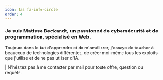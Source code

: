 ```yaml
---
icon: fas fa-info-circle
order: 4
---
```


### Je suis Matisse Beckandt, un passionné de cybersécurité et de programmation, spécialisé en Web.
Toujours dans le but d'apprendre et de m'améliorer, j'essaye de toucher à beaucoup de technologies différentes, de créer moi-même tous les exploits que j'utilise et de ne pas utiliser d'IA.

| N'hésitez pas à me contacter par mail pour toute offre, question ou requête.
